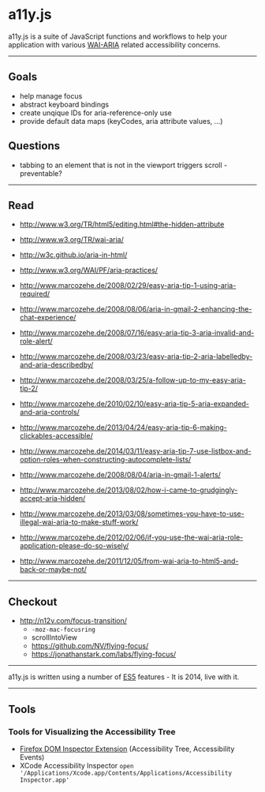# a11y.js

a11y.js is a suite of JavaScript functions and workflows to help your application with various [WAI-ARIA](http://www.w3.org/TR/wai-aria/) related accessibility concerns.

---

## Goals

* help manage focus
* abstract keyboard bindings
* create unqique IDs for aria-reference-only use
* provide default data maps (keyCodes, aria attribute values, …)

## Questions

* tabbing to an element that is not in the viewport triggers scroll - preventable?

---

## Read

* http://www.w3.org/TR/html5/editing.html#the-hidden-attribute
* http://www.w3.org/TR/wai-aria/
* http://w3c.github.io/aria-in-html/
* http://www.w3.org/WAI/PF/aria-practices/

* http://www.marcozehe.de/2008/02/29/easy-aria-tip-1-using-aria-required/
* http://www.marcozehe.de/2008/08/06/aria-in-gmail-2-enhancing-the-chat-experience/
* http://www.marcozehe.de/2008/07/16/easy-aria-tip-3-aria-invalid-and-role-alert/
* http://www.marcozehe.de/2008/03/23/easy-aria-tip-2-aria-labelledby-and-aria-describedby/
* http://www.marcozehe.de/2008/03/25/a-follow-up-to-my-easy-aria-tip-2/
* http://www.marcozehe.de/2010/02/10/easy-aria-tip-5-aria-expanded-and-aria-controls/
* http://www.marcozehe.de/2013/04/24/easy-aria-tip-6-making-clickables-accessible/
* http://www.marcozehe.de/2014/03/11/easy-aria-tip-7-use-listbox-and-option-roles-when-constructing-autocomplete-lists/

* http://www.marcozehe.de/2008/08/04/aria-in-gmail-1-alerts/
* http://www.marcozehe.de/2013/08/02/how-i-came-to-grudgingly-accept-aria-hidden/
* http://www.marcozehe.de/2013/03/08/sometimes-you-have-to-use-illegal-wai-aria-to-make-stuff-work/
* http://www.marcozehe.de/2012/02/06/if-you-use-the-wai-aria-role-application-please-do-so-wisely/
* http://www.marcozehe.de/2011/12/05/from-wai-aria-to-html5-and-back-or-maybe-not/

---

## Checkout

* http://n12v.com/focus-transition/
  * `-moz-mac-focusring`
  * scrollIntoView
  * https://github.com/NV/flying-focus/
  * https://jonathanstark.com/labs/flying-focus/

---

a11y.js is written using a number of [ES5](http://kangax.github.io/compat-table/es5/) features - It is 2014, live with it.

---


## Tools


### Tools for Visualizing the Accessibility Tree

* [Firefox DOM Inspector Extension](https://addons.mozilla.org/en-US/firefox/addon/dom-inspector-6622/) (Accessibility Tree, Accessibility Events)
* XCode Accessibility Inspector `open '/Applications/Xcode.app/Contents/Applications/Accessibility Inspector.app'`

